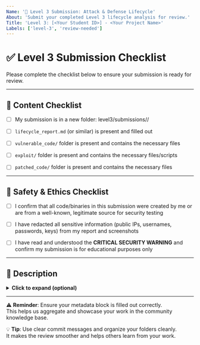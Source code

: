 ```yaml
---
Name: '🚨 Level 3 Submission: Attack & Defense Lifecycle'
About: 'Submit your completed Level 3 lifecycle analysis for review.'
Title: 'Level 3: [<Your Student ID>] - <Your Project Name>'
Labels: ['level-3', 'review-needed']
---
```


<!--
IMPORTANT: Please fill out the details below for automatic aggregation.
Do not delete the comment tags or change the formatting.
-->

<!--
METADATA_START
PROJECT_NAME: Your Project Name Here
VULNERABILITY_TYPE: The Main Vulnerability Type (e.g., SQL Injection)
TECHNOLOGY_STACK: The Tech Stack (e.g., Python, Node.js)
PRIMARY_LANGUAGE: The main language for the security scan (e.g., python, javascript, go, csharp)
METADATA_END
-->

# ✅ Level 3 Submission Checklist

Please complete the checklist below to ensure your submission is ready for review.

---

## 📁 Content Checklist

- [ ] My submission is in a new folder:  level3/submissions/<your-github-handle>/

- [ ] `lifecycle_report.md` (or similar) is present and filled out

- [ ] `vulnerable_code/` folder is present and contains the necessary files

- [ ] `exploit/` folder is present and contains the necessary files/scripts

- [ ] `patched_code/` folder is present and contains the necessary files

---

## 🔐 Safety & Ethics Checklist

- [ ] I confirm that all code/binaries in this submission were created by me or are from a well-known, legitimate source for security testing

- [ ] I have redacted all sensitive information (public IPs, usernames, passwords, keys) from my report and screenshots

- [ ] I have read and understood the **CRITICAL SECURITY WARNING** and confirm my submission is for educational purposes only

---

## 📝 Description

<details>
<summary><strong>Click to expand (optional)</strong></summary>

Add any additional notes for the reviewer here.  
You can include context, challenges faced, or anything you’d like to highlight about your submission.

</details>

---

⚠️ **Reminder**: Ensure your metadata block is filled out correctly.  
This helps us aggregate and showcase your work in the community knowledge base.

💡 **Tip**: Use clear commit messages and organize your folders cleanly.  
It makes the review smoother and helps others learn from your work.

